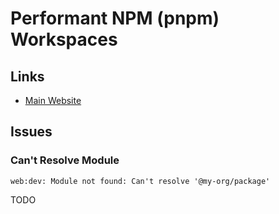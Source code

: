 # Performant NPM (pnpm) Workspaces

<!--
https://github.com/feriekolonien/site
-->

## Links

- [Main Website](https://pnpm.io/workspaces)

<!--
pnpm build -w -- --scope='rust-adventure' --includeDependencies
-->

## Issues

### Can't Resolve Module

```log
web:dev: Module not found: Can't resolve '@my-org/package'
```

TODO

<!-- ```sh
echo 'shamefully-hoist=true' >> ./.npmrc
``` -->
